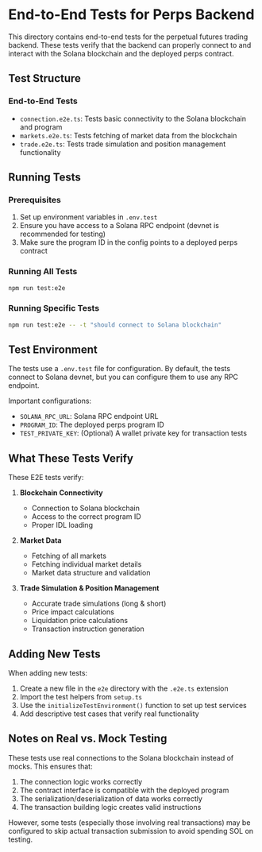 # End-to-End Tests for Perps Backend

This directory contains end-to-end tests for the perpetual futures trading backend. These tests verify that the backend can properly connect to and interact with the Solana blockchain and the deployed perps contract.

## Test Structure

### End-to-End Tests
- `connection.e2e.ts`: Tests basic connectivity to the Solana blockchain and program
- `markets.e2e.ts`: Tests fetching of market data from the blockchain
- `trade.e2e.ts`: Tests trade simulation and position management functionality

## Running Tests

### Prerequisites
1. Set up environment variables in `.env.test`
2. Ensure you have access to a Solana RPC endpoint (devnet is recommended for testing)
3. Make sure the program ID in the config points to a deployed perps contract

### Running All Tests
```bash
npm run test:e2e
```

### Running Specific Tests
```bash
npm run test:e2e -- -t "should connect to Solana blockchain"
```

## Test Environment

The tests use a `.env.test` file for configuration. By default, the tests connect to Solana devnet, but you can configure them to use any RPC endpoint.

Important configurations:
- `SOLANA_RPC_URL`: Solana RPC endpoint URL
- `PROGRAM_ID`: The deployed perps program ID
- `TEST_PRIVATE_KEY`: (Optional) A wallet private key for transaction tests

## What These Tests Verify

These E2E tests verify:

1. **Blockchain Connectivity**
   - Connection to Solana blockchain
   - Access to the correct program ID
   - Proper IDL loading

2. **Market Data**
   - Fetching of all markets
   - Fetching individual market details
   - Market data structure and validation

3. **Trade Simulation & Position Management**
   - Accurate trade simulations (long & short)
   - Price impact calculations
   - Liquidation price calculations
   - Transaction instruction generation

## Adding New Tests

When adding new tests:
1. Create a new file in the `e2e` directory with the `.e2e.ts` extension
2. Import the test helpers from `setup.ts`
3. Use the `initializeTestEnvironment()` function to set up test services
4. Add descriptive test cases that verify real functionality

## Notes on Real vs. Mock Testing

These tests use real connections to the Solana blockchain instead of mocks. This ensures that:
1. The connection logic works correctly
2. The contract interface is compatible with the deployed program
3. The serialization/deserialization of data works correctly
4. The transaction building logic creates valid instructions

However, some tests (especially those involving real transactions) may be configured to skip actual transaction submission to avoid spending SOL on testing. 